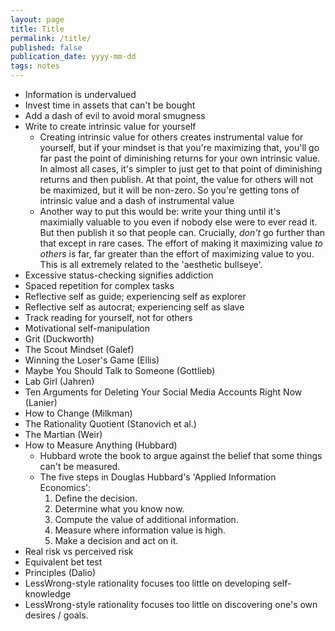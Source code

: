 ```yaml
---
layout: page
title: Title
permalink: /title/
published: false
publication_date: yyyy-mm-dd
tags: notes
---
```


- Information is undervalued
- Invest time in assets that can't be bought
- Add a dash of evil to avoid moral smugness
- Write to create intrinsic value for yourself
    - Creating intrinsic value for others creates instrumental value for yourself, but if your mindset is that you're maximizing that, you'll go far past the point of diminishing returns for your own intrinsic value. In almost all cases, it's simpler to just get to that point of diminishing returns and then publish. At that point, the value for others will not be maximized, but it will be non-zero. So you're getting tons of intrinsic value and a dash of instrumental value
    - Another way to put this would be: write your thing until it's maximially valuable to you even if nobody else were to ever read it. But then publish it so that people can. Crucially, *don't* go further than that except in rare cases. The effort of making it maximizing value *to others* is far, far greater than the effort of maximizing value to you. This is all extremely related to the 'aesthetic bullseye'.
- Excessive status-checking signifies addiction
- Spaced repetition for complex tasks
- Reflective self as guide; experiencing self as explorer
- Reflective self as autocrat; experiencing self as slave
- Track reading for yourself, not for others
- Motivational self-manipulation
- Grit (Duckworth)
- The Scout Mindset (Galef)
- Winning the Loser's Game (Ellis)
- Maybe You Should Talk to Someone (Gottlieb)
- Lab Girl (Jahren)
- Ten Arguments for Deleting Your Social Media Accounts Right Now (Lanier)
- How to Change (Milkman)
- The Rationality Quotient (Stanovich et al.)
- The Martian (Weir)
- How to Measure Anything (Hubbard)
    - Hubbard wrote the book to argue against the belief that some things can't be measured.
    - The five steps in Douglas Hubbard's 'Applied Information Economics':
        1. Define the decision.
        2. Determine what you know now.
        3. Compute the value of additional information.
        4. Measure where information value is high.
        5. Make a decision and act on it.
- Real risk vs perceived risk
- Equivalent bet test
- Principles (Dalio)
- LessWrong-style rationality focuses too little on developing self-knowledge
- LessWrong-style rationality focuses too little on discovering one's own desires / goals.